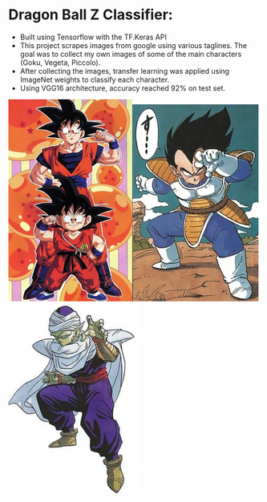 # Dragon Ball Z Classifier:
- Built using Tensorflow with the TF.Keras API
- This project scrapes images from google using various taglines. The goal was to collect my own images of some of the main characters (Goku, Vegeta, Piccolo).
- After collecting the images, transfer learning was applied using ImageNet weights to classify each character.
- Using VGG16 architecture, accuracy reached 92% on test set.

![Goku](https://github.com/jefftavlin/Dragon-Ball-Z-Classifier/blob/main/Son_Goku_YoungAdult.PNG)![Vegeta](https://github.com/jefftavlin/Dragon-Ball-Z-Classifier/blob/main/Vegeta_Dragon_Ball.jpg)![Piccolo](https://github.com/jefftavlin/Dragon-Ball-Z-Classifier/blob/main/piccolo_test.jpg)

